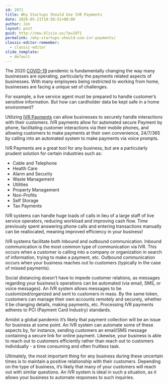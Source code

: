 ```yaml
---
id: 2971
title: Why Startups Should Use IVR Payments
date: 2020-05-21T19:50:51+00:00
author: Jon
layout: post
guid: http://new.blicio.us/?p=2971
permalink: /why-startups-should-use-ivr-payments/
classic-editor-remember:
  - classic-editor
slide_template:
  - default
---
```

The 2020 [COVID-19](https://new.blicio.us/low-cost-online-business-ideas-for-the-post-covid-19-world/) pandemic is fundamentally changing the way many businesses are operating, particularly the payments related aspects of businesses. With many employees being restricted to working from home, businesses are facing a unique set of challenges. 

For example, a live service agent must be prepared to handle customer’s sensitive information. But how can cardholder data be kept safe in a home environment?

Utilizing [IVR Payments](https://www.agilepayments.com/ivr-payments) can allow businesses to securely handle interactions with their customers. IVR payments allow for automated secure Payment by phone, facilitating customer interactions via their mobile phones, and allowing customers to make payments at their own convenience, 24/7/365 by calling into an automated system to make payments via voice prompts. 

IVR Payments are a great tool for any business, but are a particularly prudent solution for certain industries such as:

  * Cable and Telephone 
  * Health Care
  * Alarm and Security 
  * Waste Management 
  * Utilities
  * Property Management 
  * Non-Profits
  * Self Storage 
  * Tax Payments

IVR systems can handle huge loads of calls in lieu of a large staff of live service operators, reducing workload and improving cash flow. Time previously spent answering phone calls and entering transactions manually can be reallocated, meaning improved efficiency in your business!

IVR systems facilitate both Inbound and outbound communication. Inbound communication is the most common type of communication via IVR. This occurs when a customer is calling into a company or organization in search of information, trying to make a payment, etc. Outbound communication occurs when your business reaches out to customers (typically in the case of missed payments).

Social distancing doesn’t have to impede customer relations, as messages regarding your business’s operations can be automated (via email, SMS, or voice messages). An IVR system allows messages to be customized/organized and sent to customers in mass. By the same token, customers can manage their own accounts remotely and securely, whether it be changing details, making payments, etc. Processing IVR payments adheres to PCI (Payment Card Industry) standards.

Amidst a global pandemic it’s likely that payment collection will be an issue for business at some point. An IVR system can automate some of these aspects by, for instance, sending customers an email/SMS message containing a secure link for online payment. Likewise, your business is able to reach out to customers efficiently rather than reach out to customers individually - a time consuming and often fruitless task.

Ultimately, the most important thing for any business during these uncertain times is to maintain a positive relationship with their customers. Depending on the type of business, it’s likely that many of your customers will reach out with similar questions. An IVR system is ideal in such a situation, as it allows your business to automate responses to such inquiries.